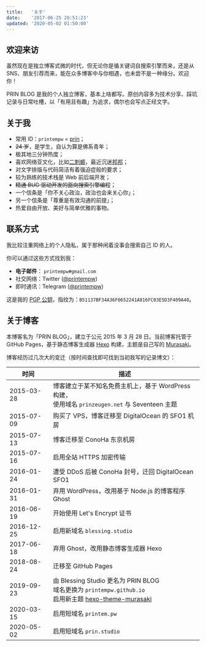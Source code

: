 ```yaml
---
title:   '关于'
date:    '2017-06-25 20:51:23'
updated: '2020-05-02 01:50:00'
---
```


## 欢迎来访

虽然现在是独立博客式微的时代，但无论你是循关键词自搜索引擎而来，还是从 SNS、朋友引荐而来，能在众多博客中与你相遇，也未尝不是一种缘分。欢迎你！

PRIN BLOG 是我的个人独立博客，基本上啥都写。原创内容多为技术分享、踩坑记录与日常吐槽，以「有用且有趣」为追求，偶尔也会写点正经文字。

## 关于我

- 常用 ID：`printempw` = [prin](https://printempw.github.io/new-nickname-prin/)；
- ~~24 岁~~，是学生，自认为算是佛系青年；
- 极其地三分钟热度；
- 喜欢网络亚文化，比如[二刺螈](https://bgm.tv/user/printempw)，最近沉迷[邦邦](https://zh.moegirl.org/zh/BanG_Dream!)；
- 对文字排版与代码简洁有着强迫症般的要求；
- 较为熟练的技术栈是 Web 前后端开发；
- ~~精通 BUG 驱动开发的面向搜索引擎编程~~；
- 一个信条是「你不关心政治，政治也会来关心你」；
- 另一个信条是「尊重是有效沟通的前提」；
- 热爱自由开放、美好与简单优雅的事物。

<style>.post-title, .post-meta { display: none; } code { word-break: break-word; }</style>

## 联系方式

我比较注重网络上的个人隐私，属于那种闲着没事会搜索自己 ID 的人。

你可以通过这些方式找到我：

- **电子邮件**： `printempw#gmail.com`
- 社交网络：Twitter ([@printempw](https://twitter.com/printempw))
- 即时通讯：Telegram ([@printempw](https://t.me/printempw))

这是我的 [PGP 公钥](https://gist.github.com/printempw/5150ddd62a62a4ff4060bbec1fddc04a)，指纹为：`B51137BF34A36F0652241A816FC03E5D3F409A40`。

## 关于博客

本博客名为「PRIN BLOG」，建立于公元 2015 年 3 月 28 日。当前博客托管于 GitHub Pages，基于静态博客生成器 [Hexo](https://hexo.io/) 构建，主题是自己写的 [Murasaki](https://github.com/printempw/hexo-theme-murasaki/)。

博客经历过几次大的变迁（按时间查找即可找到当初我写的记录博文）：

| 时间       | 描述                                                         |
| ---------- | ------------------------------------------------------------ |
| 2015-03-28 | 博客建立于某不知名免费主机上，基于 WordPress 构建，<br />使用域名 `prinzeugen.net` 与 Seventeen 主题 |
| 2015-07-09 | 购买了 VPS，博客迁移至 DigitalOcean 的 SFO1 机房             |
| 2015-07-13 | 博客迁移至 ConoHa 东京机房                                   |
| 2015-07-16 | 启用全站 HTTPS 加密传输                                      |
| 2016-01-24 | 遭受 DDoS 后被 ConoHa 封号，迁回 DigitalOcean SFO1           |
| 2016-01-31 | 弃用 WordPress，改用基于 Node.js 的博客程序 Ghost            |
| 2016-06-19 | 开始使用 Let's Encrypt 证书                                  |
| 2016-12-25 | 启用新域名 `blessing.studio`                                 |
| 2017-06-18 | 弃用 Ghost，改用静态博客生成器 Hexo                          |
| 2018-08-24 | 迁移至 GitHub Pages                                          |
| 2019-09-23 | 由 Blessing Studio 更名为 PRIN BLOG<br />域名更换为 `printempw.github.io`<br />启用新主题 [hexo-theme-murasaki](https://github.com/printempw/hexo-theme-murasaki/) |
| 2020-03-15 | 启用短域名 `printem.pw`                                      |
| 2020-05-02 | 启用短域名 `prin.studio`                                     |
